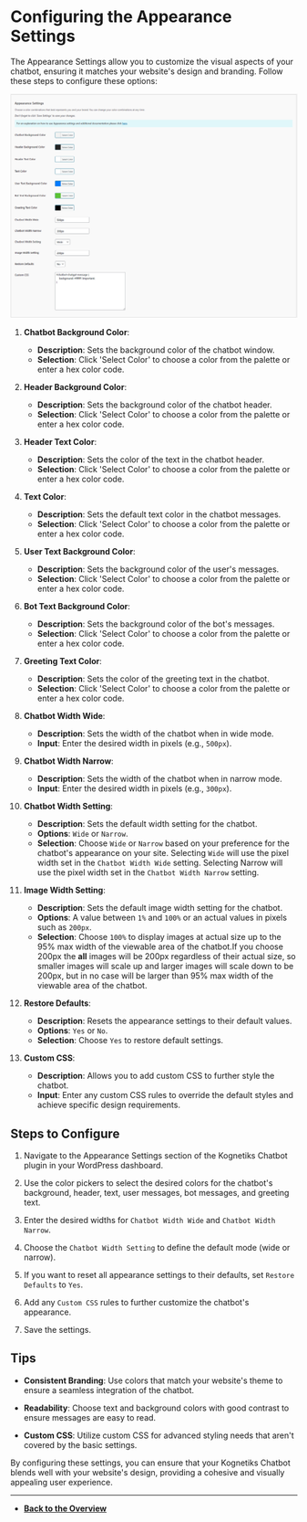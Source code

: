 # Configuring the Appearance Settings

The Appearance Settings allow you to customize the visual aspects of your chatbot, ensuring it matches your website's design and branding. Follow these steps to configure these options:

![Appearance Settings](appearance.png)

1. **Chatbot Background Color**:
   - **Description**: Sets the background color of the chatbot window.
   - **Selection**: Click 'Select Color' to choose a color from the palette or enter a hex color code.

2. **Header Background Color**:
   - **Description**: Sets the background color of the chatbot header.
   - **Selection**: Click 'Select Color' to choose a color from the palette or enter a hex color code.

3. **Header Text Color**:
   - **Description**: Sets the color of the text in the chatbot header.
   - **Selection**: Click 'Select Color' to choose a color from the palette or enter a hex color code.

4. **Text Color**:
   - **Description**: Sets the default text color in the chatbot messages.
   - **Selection**: Click 'Select Color' to choose a color from the palette or enter a hex color code.

5. **User Text Background Color**:
   - **Description**: Sets the background color of the user's messages.
   - **Selection**: Click 'Select Color' to choose a color from the palette or enter a hex color code.

6. **Bot Text Background Color**:
   - **Description**: Sets the background color of the bot's messages.
   - **Selection**: Click 'Select Color' to choose a color from the palette or enter a hex color code.

7. **Greeting Text Color**:
   - **Description**: Sets the color of the greeting text in the chatbot.
   - **Selection**: Click 'Select Color' to choose a color from the palette or enter a hex color code.

8. **Chatbot Width Wide**:
   - **Description**: Sets the width of the chatbot when in wide mode.
   - **Input**: Enter the desired width in pixels (e.g., `500px`).

9. **Chatbot Width Narrow**:
   - **Description**: Sets the width of the chatbot when in narrow mode.
   - **Input**: Enter the desired width in pixels (e.g., `300px`).

10. **Chatbot Width Setting**:
    - **Description**: Sets the default width setting for the chatbot.
    - **Options**: `Wide` or `Narrow`.
    - **Selection**: Choose `Wide` or `Narrow` based on your preference for the chatbot's appearance on your site.  Selecting `Wide` will use the pixel width set in the `Chatbot Width Wide` setting.  Selecting Narrow will use the pixel width set in the `Chatbot Width Narrow` setting.

11. **Image Width Setting**:
    - **Description**: Sets the default image width setting for the chatbot.
    - **Options**: A value between `1%` and `100%` or an actual values in pixels such as `200px`.
    - **Selection**: Choose `100%` to display images at actual size up to the 95% max width of the viewable area of the chatbot.If you choose 200px the **all** images will be 200px regardless of their actual size, so smaller images will scale up and larger images will scale down to be 200px, but in no case will be larger than 95% max width of the viewable area of the chatbot.

12. **Restore Defaults**:
    - **Description**: Resets the appearance settings to their default values.
    - **Options**: `Yes` or `No`.
    - **Selection**: Choose `Yes` to restore default settings.

13. **Custom CSS**:
    - **Description**: Allows you to add custom CSS to further style the chatbot.
    - **Input**: Enter any custom CSS rules to override the default styles and achieve specific design requirements.

## Steps to Configure

1. Navigate to the Appearance Settings section of the Kognetiks Chatbot plugin in your WordPress dashboard.

2. Use the color pickers to select the desired colors for the chatbot's background, header, text, user messages, bot messages, and greeting text.

3. Enter the desired widths for `Chatbot Width Wide` and `Chatbot Width Narrow`.

4. Choose the `Chatbot Width Setting` to define the default mode (wide or narrow).

5. If you want to reset all appearance settings to their defaults, set `Restore Defaults` to `Yes`.

6. Add any `Custom CSS` rules to further customize the chatbot's appearance.

7. Save the settings.

## Tips

- **Consistent Branding**: Use colors that match your website's theme to ensure a seamless integration of the chatbot.

- **Readability**: Choose text and background colors with good contrast to ensure messages are easy to read.

- **Custom CSS**: Utilize custom CSS for advanced styling needs that aren't covered by the basic settings.

By configuring these settings, you can ensure that your Kognetiks Chatbot blends well with your website's design, providing a cohesive and visually appealing user experience.

---

- **[Back to the Overview](/overview.md)**
